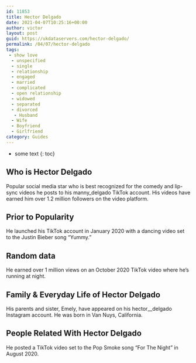 ```yaml
---
id: 11853
title: Hector Delgado
date: 2021-04-07T10:25:16+00:00
author: victor
layout: post
guid: https://ukdataservers.com/hector-delgado/
permalink: /04/07/hector-delgado
tags:
 - show love
  - unspecified
  - single
  - relationship
  - engaged
  - married
  - complicated
  - open relationship
  - widowed
  - separated
  - divorced
   - Husband
  - Wife
  - Boyfriend
  - Girlfriend
category: Guides
---
```


* some text
{: toc}


## Who is Hector Delgado



Popular social media star who is best recognized for the comedy and lip-sync videos he posts to his manny_delgado TikTok account. His videos have earned him over 1.2 million followers on the video platform. 

                
                
                
## Prior to Popularity



He launched his TikTok account in January 2020 with a dancing video set to the Justin Bieber song &#8220;Yummy.&#8221;

                
                
                
## Random data



He earned over 1 million views on an October 2020 TikTok video where he&#8217;s running at night. 

                
                
                
## Family & Everyday Life of Hector Delgado



His parents and sister, Emely, have appeared on his hector__delgado Instagram account. He was born in Van Nuys, California. 

                
                
                
## People Related With Hector Delgado



He posted a TikTok video set to the Pop Smoke song &#8220;For The Night&#8221; in August 2020. 

                
              
            
          
          
          
